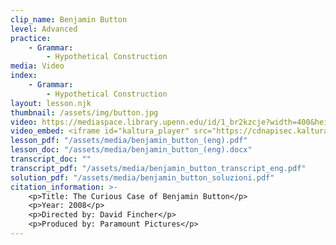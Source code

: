 ```yaml
---
clip_name: Benjamin Button
level: Advanced
practice: 
    - Grammar: 
        - Hypothetical Construction
media: Video
index: 
    - Grammar: 
        - Hypothetical Construction
layout: lesson.njk
thumbnail: /assets/img/button.jpg
video: https://mediaspace.library.upenn.edu/id/1_br2kzcje?width=400&height=285&playerId=52628472
video_embed: <iframe id="kaltura_player" src="https://cdnapisec.kaltura.com/p/1147242/sp/114724200/embedIframeJs/uiconf_id/9757771/partner_id/1147242?iframeembed=true&playerId=kaltura_player&entry_id=1_br2kzcje&flashvars[streamerType]=auto&amp;flashvars[localizationCode]=en&amp;flashvars[sideBarContainer.plugin]=true&amp;flashvars[sideBarContainer.position]=left&amp;flashvars[sideBarContainer.clickToClose]=true&amp;flashvars[chapters.plugin]=true&amp;flashvars[chapters.layout]=vertical&amp;flashvars[chapters.thumbnailRotator]=false&amp;flashvars[streamSelector.plugin]=true&amp;flashvars[EmbedPlayer.SpinnerTarget]=videoHolder&amp;flashvars[dualScreen.plugin]=true&amp;flashvars[Kaltura.addCrossoriginToIframe]=true&amp;&wid=1_9czm66cf" width="400" height="285" allowfullscreen webkitallowfullscreen mozAllowFullScreen allow="autoplay *; fullscreen *; encrypted-media *" sandbox="allow-downloads allow-forms allow-same-origin allow-scripts allow-top-navigation allow-pointer-lock allow-popups allow-modals allow-orientation-lock allow-popups-to-escape-sandbox allow-presentation allow-top-navigation-by-user-activation" frameborder="0" title="periodo_ipotetico_benjamin_button"></iframe>
lesson_pdf: "/assets/media/benjamin_button_(eng).pdf"
lesson_doc: "/assets/media/benjamin_button_(eng).docx"
transcript_doc: ""
transcript_pdf: "/assets/media/benjamin_button_transcript_eng.pdf"
solution_pdf: "/assets/media/benjamin_button_soluzioni.pdf"
citation_information: >- 
    <p>Title: The Curious Case of Benjamin Button</p>
    <p>Year: 2008</p>
    <p>Directed by: David Fincher</p>
    <p>Produced by: Paramount Pictures</p>
---
```

